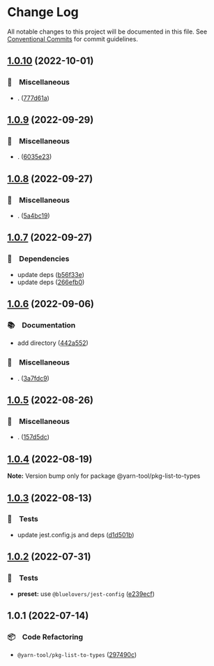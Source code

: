 # Change Log

All notable changes to this project will be documented in this file.
See [Conventional Commits](https://conventionalcommits.org) for commit guidelines.

## [1.0.10](https://github.com/bluelovers/ws-yarn-workspaces/compare/@yarn-tool/pkg-list-to-types@1.0.9...@yarn-tool/pkg-list-to-types@1.0.10) (2022-10-01)



### 🔖　Miscellaneous

* . ([777d61a](https://github.com/bluelovers/ws-yarn-workspaces/commit/777d61af255146b2b1b1f364587c36a0f5bfc00c))



## [1.0.9](https://github.com/bluelovers/ws-yarn-workspaces/compare/@yarn-tool/pkg-list-to-types@1.0.8...@yarn-tool/pkg-list-to-types@1.0.9) (2022-09-29)



### 🔖　Miscellaneous

* . ([6035e23](https://github.com/bluelovers/ws-yarn-workspaces/commit/6035e2399f4f5a5f5e5ac56309b6dc37ffe91389))



## [1.0.8](https://github.com/bluelovers/ws-yarn-workspaces/compare/@yarn-tool/pkg-list-to-types@1.0.7...@yarn-tool/pkg-list-to-types@1.0.8) (2022-09-27)



### 🔖　Miscellaneous

* . ([5a4bc19](https://github.com/bluelovers/ws-yarn-workspaces/commit/5a4bc19a0a279a49e752d776279165e14c402427))



## [1.0.7](https://github.com/bluelovers/ws-yarn-workspaces/compare/@yarn-tool/pkg-list-to-types@1.0.6...@yarn-tool/pkg-list-to-types@1.0.7) (2022-09-27)



### 📌　Dependencies

* update deps ([b56f33e](https://github.com/bluelovers/ws-yarn-workspaces/commit/b56f33eaffc42cd0fa0b0d5f0641e7dca56857d4))
* update deps ([266efb0](https://github.com/bluelovers/ws-yarn-workspaces/commit/266efb0683a5849490baa5ee93316ef0699e67ca))



## [1.0.6](https://github.com/bluelovers/ws-yarn-workspaces/compare/@yarn-tool/pkg-list-to-types@1.0.5...@yarn-tool/pkg-list-to-types@1.0.6) (2022-09-06)



### 📚　Documentation

* add directory ([442a552](https://github.com/bluelovers/ws-yarn-workspaces/commit/442a55232619f7fe2b9bad6f8eccfffc4f8f47d2))


### 🔖　Miscellaneous

* . ([3a7fdc9](https://github.com/bluelovers/ws-yarn-workspaces/commit/3a7fdc924ada93b1d0ac0160f8d77e46ff060588))



## [1.0.5](https://github.com/bluelovers/ws-yarn-workspaces/compare/@yarn-tool/pkg-list-to-types@1.0.4...@yarn-tool/pkg-list-to-types@1.0.5) (2022-08-26)



### 🔖　Miscellaneous

* . ([157d5dc](https://github.com/bluelovers/ws-yarn-workspaces/commit/157d5dc8959261d9326f6e633987182898ae9670))



## [1.0.4](https://github.com/bluelovers/ws-yarn-workspaces/compare/@yarn-tool/pkg-list-to-types@1.0.3...@yarn-tool/pkg-list-to-types@1.0.4) (2022-08-19)

**Note:** Version bump only for package @yarn-tool/pkg-list-to-types





## [1.0.3](https://github.com/bluelovers/ws-yarn-workspaces/compare/@yarn-tool/pkg-list-to-types@1.0.2...@yarn-tool/pkg-list-to-types@1.0.3) (2022-08-13)


### 🚨　Tests

* update jest.config.js and deps ([d1d501b](https://github.com/bluelovers/ws-yarn-workspaces/commit/d1d501ba059130bd8f90e6eaa266084110698011))





## [1.0.2](https://github.com/bluelovers/ws-yarn-workspaces/compare/@yarn-tool/pkg-list-to-types@1.0.1...@yarn-tool/pkg-list-to-types@1.0.2) (2022-07-31)


### 🚨　Tests

* **preset:** use `@bluelovers/jest-config` ([e239ecf](https://github.com/bluelovers/ws-yarn-workspaces/commit/e239ecf606d82930c6036ec1241bf3b4a1095423))





## 1.0.1 (2022-07-14)


### 📦　Code Refactoring

* `@yarn-tool/pkg-list-to-types` ([297490c](https://github.com/bluelovers/ws-yarn-workspaces/commit/297490c37fa2f2cacee5f15ce2d5805f8bffd3f2))
